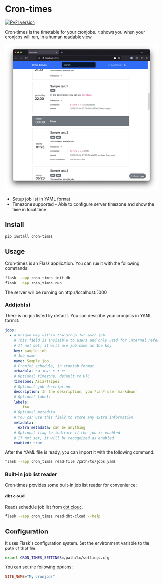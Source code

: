 # Cron-times

[![PyPI version](https://img.shields.io/pypi/v/cron-times)](https://pypi.org/project/cron-times/)

Cron-times is the timetable for your cronjobs. It shows you when your cronjobs will run, in a human readable view.

![screenshot](./screenshot.png)

* Setup job list in YAML format
* Timezone supported - Able to configure server timezone and show the time in local time

## Install

```bash
pip install cron-times
```

## Usage

Cron-times is an [Flask] application. You can run it with the following commands:

```bash
flask --app cron_times init-db
flask --app cron_times run
```

The server will be running on http://localhost:5000

[Flask]: https://flask.palletsprojects.com/en/3.0.x/

### Add job(s)

There is no job listed by default.
You can describe your cronjobs in YAML format:

```yaml
jobs:
  - # Unique key within the group for each job
    # This field is invisible to users and only used for internal reference
    # If not set, it will use job name as the key
    key: sample-job
    # Job name
    name: Sample job
    # Cronjob schedule, in crontab format
    schedule: "0 10/3 * * *"
    # Optional timezone, default to UTC
    timezone: Asia/Taipei
    # Optional job description
    description: In the description, you *can* use `markdown`
    # Optional labels
    labels:
      - foo
    # Optional metadata
    # You can use this field to store any extra information
    metadata:
      extra metadata: can be anything
    # Optional flag to indicate if the job is enabled
    # If not set, it will be recognized as enabled
    enabled: true
```

After the YAML file is ready, you can import it with the following command:

```bash
flask --app cron_times read-file /path/to/jobs.yaml
```

### Built-in job list reader

Cron-times provides some built-in job list reader for convenience:

#### dbt cloud

Reads schedule job list from [dbt cloud].

```bash
flask --app cron_times read-dbt-cloud --help
```

[dbt cloud]: https://docs.getdbt.com/docs/cloud/about-cloud/dbt-cloud-features

## Configuration

It uses Flask's configuration system. Set the environment variable to the path of that file:

```bash
export CRON_TIMES_SETTINGS=/path/to/settings.cfg
```

You can set the following options:

```cfg
SITE_NAME="My cronjobs"
```
